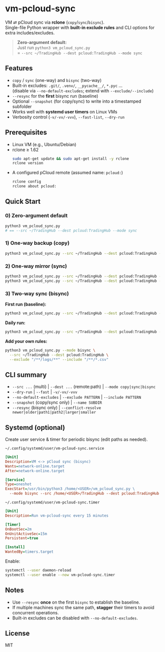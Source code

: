# vm-pcloud-sync

VM ⇄ pCloud sync via **rclone** (`copy`/`sync`/`bisync`).  
Single-file Python wrapper with **built-in exclude rules** and CLI options for extra includes/excludes.

> **Zero-argument default:**  
> Just run `python3 vm_pcloud_sync.py`  
> = `--src ~/TradingHub --dest pcloud:TradingHub --mode sync`

## Features
- `copy` / `sync` (one-way) and `bisync` (two-way)
- Built-in excludes: `.git/`, `.venv/`, `__pycache__/`, `*.pyc` …  
  (disable via `--no-default-excludes`; extend with `--exclude/--include`)
- `--resync` for the **first** bisync run (baseline)
- Optional `--snapshot` (for copy/sync) to write into a timestamped subfolder
- Works well with **systemd user timers** on Linux VMs
- Verbosity control (`-v/-vv/-vvv`), `--fast-list`, `--dry-run`

## Prerequisites
- Linux VM (e.g., Ubuntu/Debian)
- rclone ≥ 1.62  
  ```bash
  sudo apt-get update && sudo apt-get install -y rclone
  rclone version
  ```
* A configured pCloud remote (assumed name: `pcloud:`)

  ```bash
  rclone config
  rclone about pcloud:
  ```

## Quick Start

### 0) Zero-argument default

```bash
python3 vm_pcloud_sync.py
# == --src ~/TradingHub --dest pcloud:TradingHub --mode sync
```

### 1) One-way backup (copy)

```bash
python3 vm_pcloud_sync.py --src ~/TradingHub --dest pcloud:TradingHub --mode copy
```

### 2) One-way mirror (sync)

```bash
python3 vm_pcloud_sync.py --src ~/TradingHub --dest pcloud:TradingHub --mode sync -n   # dry-run
python3 vm_pcloud_sync.py --src ~/TradingHub --dest pcloud:TradingHub --mode sync
```

### 3) Two-way sync (bisync)

**First run (baseline):**

```bash
python3 vm_pcloud_sync.py --src ~/TradingHub --dest pcloud:TradingHub --mode bisync --resync
```

**Daily run:**

```bash
python3 vm_pcloud_sync.py --src ~/TradingHub --dest pcloud:TradingHub --mode bisync
```

**Add your own rules:**

```bash
python3 vm_pcloud_sync.py --mode bisync \
  --src ~/TradingHub --dest pcloud:TradingHub \
  --exclude "/**/logs/**" --include "/**/*.csv"
```

## CLI summary

* `--src ...` (multi) | `--dest ...` (remote:path) | `--mode copy|sync|bisync`
* `--dry-run` | `--fast` | `-v/-vv/-vvv`
* `--no-default-excludes` | `--exclude PATTERN` | `--include PATTERN`
* `--snapshot` (copy/sync only) | `--name SUBDIR`
* `--resync` (bisync only) | `--conflict-resolve newer|older|path1|path2|larger|smaller`

## Systemd (optional)

Create user service & timer for periodic bisync (edit paths as needed).

`~/.config/systemd/user/vm-pcloud-sync.service`

```ini
[Unit]
Description=VM <-> pCloud sync (bisync)
Wants=network-online.target
After=network-online.target

[Service]
Type=oneshot
ExecStart=/usr/bin/python3 /home/<USER>/vm_pcloud_sync.py \
  --mode bisync --src /home/<USER>/TradingHub --dest pcloud:TradingHub
```

`~/.config/systemd/user/vm-pcloud-sync.timer`

```ini
[Unit]
Description=Run vm-pcloud-sync every 15 minutes

[Timer]
OnBootSec=2m
OnUnitActiveSec=15m
Persistent=true

[Install]
WantedBy=timers.target
```

Enable:

```bash
systemctl --user daemon-reload
systemctl --user enable --now vm-pcloud-sync.timer
```

## Notes

* Use `--resync` **once** on the first `bisync` to establish the baseline.
* If multiple machines sync the same path, **stagger** their timers to avoid concurrent operations.
* Built-in excludes can be disabled with `--no-default-excludes`.

## License

MIT

